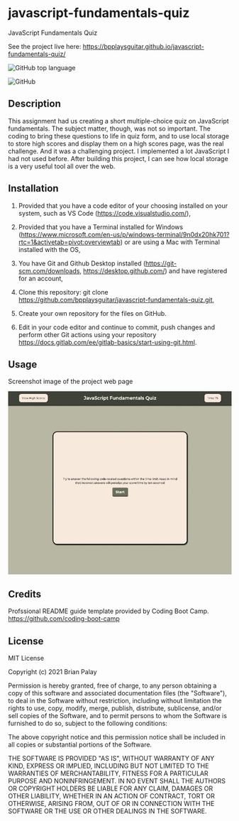 # javascript-fundamentals-quiz

JavaScript Fundamentals Quiz

See the project live here:
https://bpplaysguitar.github.io/javascript-fundamentals-quiz/

![GitHub top language](https://img.shields.io/github/languages/top/bpplaysguitar/javascript-fundamentals-quiz?color=%23ffb3ba&logo=GitHub&logoColor=%23ffb3ba)

![GitHub](https://img.shields.io/github/license/bpplaysguitar/javascript-fundamentals-quiz?color=%23ffffba&logo=GitHub&logoColor=%23ffffba)

## Description
This assignment had us creating a short multiple-choice quiz on JavaScript fundamentals. The subject matter, though, was not so important. The coding to bring these questions to life in quiz form, and to use local storage to store high scores and display them on a high scores page, was the real challenge. And it was a challenging project. I implemented a lot JavaScript I had not used before. After building this project, I can see how local storage is a very useful tool all over the web.


## Installation

1. Provided that you have a code editor of your choosing installed on your system, such as VS Code (https://code.visualstudio.com/),

2. Provided that you have a Terminal installed for Windows (https://www.microsoft.com/en-us/p/windows-terminal/9n0dx20hk701?rtc=1&activetab=pivot:overviewtab) or are using a Mac with Terminal installed with the OS,

3. You have Git and Github Desktop installed (https://git-scm.com/downloads, https://desktop.github.com/) and have registered for an account,

4. Clone this repository:
git clone https://github.com/bpplaysguitar/javascript-fundamentals-quiz.git,

5. Create your own repository for the files on GitHub.

6. Edit in your code editor and continue to commit, push changes and perform other Git actions using your repository https://docs.gitlab.com/ee/gitlab-basics/start-using-git.html.

## Usage

Screenshot image of the project web page

![](assets/images/screenshot.jpg)

## Credits

Profssional README guide template provided by Coding Boot Camp. https://github.com/coding-boot-camp

## License

MIT License

Copyright (c) 2021 Brian Palay

Permission is hereby granted, free of charge, to any person obtaining a copy
of this software and associated documentation files (the "Software"), to deal
in the Software without restriction, including without limitation the rights
to use, copy, modify, merge, publish, distribute, sublicense, and/or sell
copies of the Software, and to permit persons to whom the Software is
furnished to do so, subject to the following conditions:

The above copyright notice and this permission notice shall be included in all
copies or substantial portions of the Software.

THE SOFTWARE IS PROVIDED "AS IS", WITHOUT WARRANTY OF ANY KIND, EXPRESS OR
IMPLIED, INCLUDING BUT NOT LIMITED TO THE WARRANTIES OF MERCHANTABILITY,
FITNESS FOR A PARTICULAR PURPOSE AND NONINFRINGEMENT. IN NO EVENT SHALL THE
AUTHORS OR COPYRIGHT HOLDERS BE LIABLE FOR ANY CLAIM, DAMAGES OR OTHER
LIABILITY, WHETHER IN AN ACTION OF CONTRACT, TORT OR OTHERWISE, ARISING FROM,
OUT OF OR IN CONNECTION WITH THE SOFTWARE OR THE USE OR OTHER DEALINGS IN THE
SOFTWARE.
